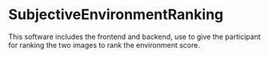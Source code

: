 # SubjectiveEnvironmentRanking
This software includes the frontend and backend, use to give the participant for ranking the two images to rank the environment score.
